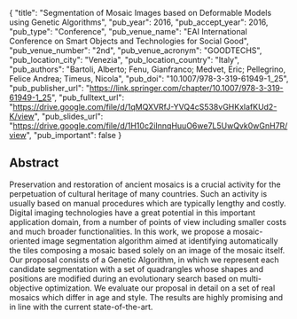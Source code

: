{
  "title": "Segmentation of Mosaic Images based on Deformable Models using Genetic Algorithms",
  "pub_year": 2016,
  "pub_accept_year": 2016,
  "pub_type": "Conference",
  "pub_venue_name": "EAI International Conference on Smart Objects and Technologies for Social Good",
  "pub_venue_number": "2nd",
  "pub_venue_acronym": "GOODTECHS",
  "pub_location_city": "Venezia",
  "pub_location_country": "Italy",
  "pub_authors": "Bartoli, Alberto; Fenu, Gianfranco; Medvet, Eric; Pellegrino, Felice Andrea; Timeus, Nicola",
  "pub_doi": "10.1007/978-3-319-61949-1_25",
  "pub_publisher_url": "https://link.springer.com/chapter/10.1007/978-3-319-61949-1_25",
  "pub_fulltext_url": "https://drive.google.com/file/d/1qMQXVRfJ-YVQ4cS538vGHKxlafKUd2-K/view",
  "pub_slides_url": "https://drive.google.com/file/d/1H10c2iInnqHuuO6we7L5UwQvk0wGnH7R/view",
  "pub_important": false
}

## Abstract
Preservation and restoration of ancient mosaics is a crucial activity for the perpetuation of cultural heritage of many countries. Such an activity is usually based on manual procedures which are typically lengthy and costly. Digital imaging technologies have a great potential in this important application domain, from a number of points of view including smaller costs and much broader functionalities. In this work, we propose a mosaic-oriented image segmentation algorithm aimed at identifying automatically the tiles composing a mosaic based solely on an image of the mosaic itself. Our proposal consists of a Genetic Algorithm, in which we represent each candidate segmentation with a set of quadrangles whose shapes and positions are modified during an evolutionary search based on multi-objective optimization. We evaluate our proposal in detail on a set of real mosaics which differ in age and style. The results are highly promising and in line with the current state-of-the-art.
